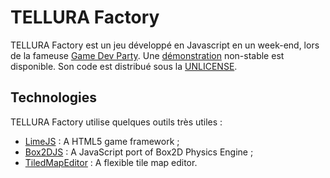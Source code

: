 TELLURA Factory
============

TELLURA Factory est un jeu développé en Javascript en un week-end, lors de la fameuse [Game Dev Party](http://gamedevparty.fr).
Une [démonstration](http://tellura.app5.fr) non-stable est disponible.
Son code est distribué sous la [UNLICENSE](http://unlicense.org).

Technologies
------------
TELLURA Factory utilise quelques outils très utiles :

- [LimeJS](http://www.limejs.com/) : A HTML5 game framework ;
- [Box2DJS](http://box2d-js.sourceforge.net/) : A JavaScript port of Box2D Physics Engine ;
- [TiledMapEditor](http://www.mapeditor.org/) : A flexible tile map editor.




